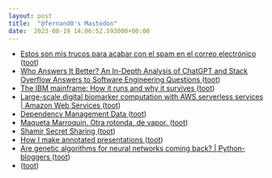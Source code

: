 ```yaml
---
layout: post
title:  "@fernand0's Mastodon"
date:  2023-08-19 14:06:52.593000+00:00
---
```

*  [Estos son mis trucos para acabar con el spam en el correo electrónico ](https://www.genbeta.com/a-fondo/estos-mis-trucos-para-acabar-spam-correo-electronic) ([toot](https://mastodon.social/@fernand0/110916666169285664))
*  [Who Answers It Better? An In-Depth Analysis of ChatGPT and Stack Overflow Answers to Software Engineering Questions ](https://arxiv.org/abs/2308.0231) ([toot](https://mastodon.social/@fernand0/110916595742592017))
*  [The IBM mainframe: How it runs and why it survives ](https://arstechnica.com/information-technology/2023/07/the-ibm-mainframe-how-it-runs-and-why-it-survives) ([toot](https://mastodon.social/@fernand0/110916368151083017))
*  [Large-scale digital biomarker computation with AWS serverless services \| Amazon Web Services ](https://aws.amazon.com/blogs/architecture/large-scale-digital-biomarker-computation-with-aws-serverless-services) ([toot](https://mastodon.social/@fernand0/110916027932915425))
*  [Dependency Management Data ](https://dmd.tanna.dev) ([toot](https://mastodon.social/@fernand0/110915872779899894))
*  [Maqueta Marroquín. Otra rotonda, de vapor. ](https://www.flickr.com/photos/fernand0/53094150942) ([toot](https://mastodon.social/@fernand0/110915720954665513))
*  [Shamir Secret Sharing ](https://max.levch.in/post/724289457144070144/shamir-secret-sharing-its-3am-paul-the-head-o) ([toot](https://mastodon.social/@fernand0/110915562080485825))
*  [How I make annotated presentations ](https://simonwillison.net/2023/Aug/6/annotated-presentations) ([toot](https://mastodon.social/@fernand0/110915341560694157))
*  [Are genetic algorithms for neural networks coming back? \| Python-bloggers ](https://python-bloggers.com/2023/07/are-genetic-algorithms-for-neural-networks-coming-back) ([toot](https://mastodon.social/@fernand0/110915146714250929))
*  [ ](https://mastodon.social/users/fernand0/statuses/110912718412307899/activity) ([toot](https://mastodon.social/users/fernand0/statuses/110912718412307899/activity))
